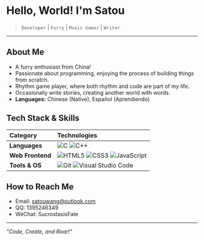 # Hello, World!  I'm Satou

> `Developer` | `Furry` | `Music Gamer` | `Writer`

---

## About Me

- A furry enthusiast from China!
- Passionate about programming, enjoying the process of building things from scratch.
- Rhythm game player, where both rhythm and code are part of my life.
- Occasionally write stories, creating another world with words.
- **Languages:** Chinese (Native), Español (Aprendiendo)

## Tech Stack & Skills

| Category         | Technologies                                                 |
| :--------------- | :----------------------------------------------------------- |
| **Languages**    | ![C](https://img.shields.io/badge/C-A8B9CC?style=flat&logo=c&logoColor=white) ![C++](https://img.shields.io/badge/C++-00599C?style=flat&logo=c%2B%2B&logoColor=white) |
| **Web Frontend** | ![HTML5](https://img.shields.io/badge/HTML5-E34F26?style=flat&logo=html5&logoColor=white) ![CSS3](https://img.shields.io/badge/CSS3-1572B6?style=flat&logo=css3&logoColor=white) ![JavaScript](https://img.shields.io/badge/JavaScript-F7DF1E?style=flat&logo=javascript&logoColor=black) |
| **Tools & OS**   | ![Git](https://img.shields.io/badge/Git-F05032?style=flat&logo=git&logoColor=white) ![Visual Studio Code](https://img.shields.io/badge/VS_Code-007ACC?style=flat&logo=visual-studio-code&logoColor=white) |

## How to Reach Me

- Email: [satouwang@outlook.com](mailto:satouwang@outlook.com)
- QQ: 1395246349
- WeChat: SucrostasisFate 

---

*"Code, Create, and Roar!"*

<!---
Sucrostasis/Sucrostasis is a ✨ special ✨ repository because its `README.md` (this file) appears on your GitHub profile.
You can click the Preview link to take a look at your changes.
--->
